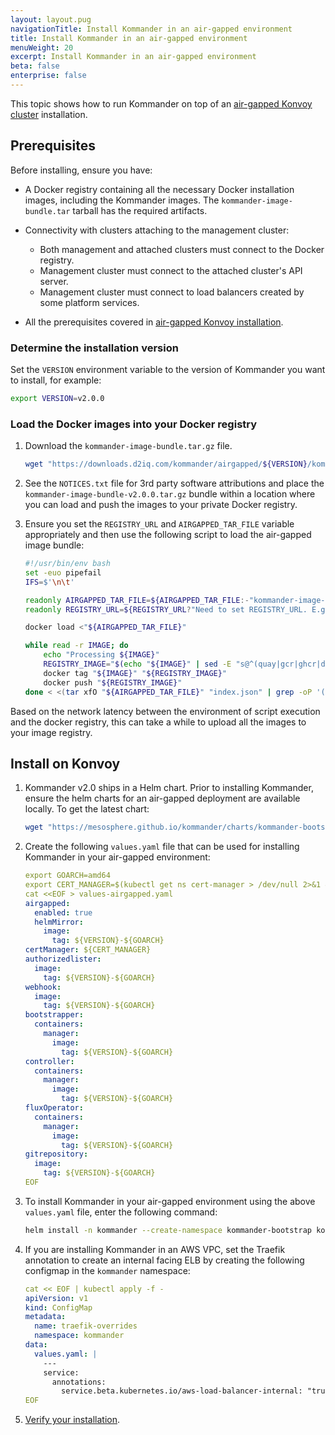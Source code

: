 ```yaml
---
layout: layout.pug
navigationTitle: Install Kommander in an air-gapped environment
title: Install Kommander in an air-gapped environment
menuWeight: 20
excerpt: Install Kommander in an air-gapped environment
beta: false
enterprise: false
---
```


This topic shows how to run Kommander on top of an [air-gapped Konvoy cluster][air-gap-konvoy] installation.

## Prerequisites

Before installing, ensure you have:

-   A Docker registry containing all the necessary Docker installation images, including the Kommander images. The `kommander-image-bundle.tar` tarball has the required artifacts.

-   Connectivity with clusters attaching to the management cluster:
    - Both management and attached clusters must connect to the Docker registry.
    - Management cluster must connect to the attached cluster's API server.
    - Management cluster must connect to load balancers created by some platform services.

-   All the prerequisites covered in [air-gapped Konvoy installation][air-gap-before-you-begin].

### Determine the installation version

Set the `VERSION` environment variable to the version of Kommander you want to install, for example:

```bash
export VERSION=v2.0.0
```

### Load the Docker images into your Docker registry

1.  Download the `kommander-image-bundle.tar.gz` file.

    ```bash
    wget "https://downloads.d2iq.com/kommander/airgapped/${VERSION}/kommander_image_bundle_${VERSION}_linux_amd64.tar" -O kommander-image-bundle.tar
    ```

1.  See the `NOTICES.txt` file for 3rd party software attributions and place the `kommander-image-bundle-v2.0.0.tar.gz` bundle within a location where you can load and push the images to your private Docker registry.

1.  Ensure you set the `REGISTRY_URL` and `AIRGAPPED_TAR_FILE` variable appropriately and then use the following script to load the air-gapped image bundle:

    ```bash
    #!/usr/bin/env bash
    set -euo pipefail
    IFS=$'\n\t'

    readonly AIRGAPPED_TAR_FILE=${AIRGAPPED_TAR_FILE:-"kommander-image-bundle.tar"}
    readonly REGISTRY_URL=${REGISTRY_URL?"Need to set REGISTRY_URL. E.g: 10.23.45.67:5000"}

    docker load <"${AIRGAPPED_TAR_FILE}"

    while read -r IMAGE; do
        echo "Processing ${IMAGE}"
        REGISTRY_IMAGE="$(echo "${IMAGE}" | sed -E "s@^(quay|gcr|ghcr|docker).io@${REGISTRY_URL}@")"
        docker tag "${IMAGE}" "${REGISTRY_IMAGE}"
        docker push "${REGISTRY_IMAGE}"
    done < <(tar xfO "${AIRGAPPED_TAR_FILE}" "index.json" | grep -oP '(?<="io.containerd.image.name":").*?(?=",)')
    ```

Based on the network latency between the environment of script execution and the docker registry, this can take a while to upload all the images to your image registry.

## Install on Konvoy

1.  Kommander v2.0 ships in a Helm chart. Prior to installing Kommander, ensure the helm charts for an air-gapped deployment are available locally. To get the latest chart:

    ```bash
    wget "https://mesosphere.github.io/kommander/charts/kommander-bootstrap-${VERSION}.tgz"
    ```

1.  Create the following `values.yaml` file that can be used for installing Kommander in your air-gapped environment:

    ```yaml
    export GOARCH=amd64
    export CERT_MANAGER=$(kubectl get ns cert-manager > /dev/null 2>&1 && echo "false" || echo "true")
    cat <<EOF > values-airgapped.yaml
    airgapped:
      enabled: true
      helmMirror:
        image:
          tag: ${VERSION}-${GOARCH}
    certManager: ${CERT_MANAGER}
    authorizedlister:
      image:
        tag: ${VERSION}-${GOARCH}
    webhook:
      image:
        tag: ${VERSION}-${GOARCH}
    bootstrapper:
      containers:
        manager:
          image:
            tag: ${VERSION}-${GOARCH}
    controller:
      containers:
        manager:
          image:
            tag: ${VERSION}-${GOARCH}
    fluxOperator:
      containers:
        manager:
          image:
            tag: ${VERSION}-${GOARCH}
    gitrepository:
      image:
        tag: ${VERSION}-${GOARCH}
    EOF
    ```

1.  To install Kommander in your air-gapped environment using the above `values.yaml` file, enter the following command:

    ```bash
    helm install -n kommander --create-namespace kommander-bootstrap kommander-bootstrap-${VERSION}.tgz --values values-airgapped.yaml
    ```

1.  If you are installing Kommander in an AWS VPC, set the Traefik annotation to create an internal facing ELB by creating the following configmap in the `kommander` namespace:

    ```yaml
    cat << EOF | kubectl apply -f -
    apiVersion: v1
    kind: ConfigMap
    metadata:
      name: traefik-overrides
      namespace: kommander
    data:
      values.yaml: |
        ---
        service:
          annotations:
            service.beta.kubernetes.io/aws-load-balancer-internal: "true"
    EOF
    ```

1.  [Verify your installation](../networked#verify-installation).

[air-gap-konvoy]: /dkp/konvoy/2.0/choose_infrastructure/aws/air-gapped/
[air-gap-before-you-begin]: /dkp/konvoy/2.0/choose_infrastructure/aws/air-gapped/prerequisites/
